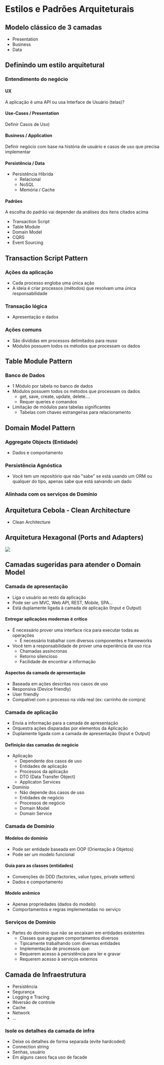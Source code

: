 # Estilos e Padrões Arquiteturais

## Modelo clássico de 3 camadas
* Presentation
* Business
* Data

## Definindo um estilo arquitetural
### Entendimento do negócio
#### UX
A aplicação é uma API ou usa Interface de Usuário (telas)?

#### Use-Cases / Presentation
Definir Casos de Uso)

#### Business / Application
Definir negócio com base na história de usuário e casos de uso que precisa implementar

#### Persistência / Data
* Persistência Hibrida
  * Relacional
  * NoSQL
  * Memória / Cache

#### Padrões
A escolha do padrão vai depender da análises dos itens citados acima
* Transaction Script
* Table Module
* Domain Model
* CQRS
* Event Sourcing


## Transaction Script Pattern
### Ações da aplicação
* Cada processo engloba uma única ação
* A ideia é criar processos (métodos) que resolvam uma única responsabilidade

### Transação lógica
* Apresentação e dados

### Ações comuns
* São divididas em processos delimitados para reuso
* Módulos possuem todos os métodos que processam os dados

## Table Module Pattern
### Banco de Dados
* 1 Módulo por tabela no banco de dados
* Módulos possuem todos os métodos que processam os dados
  * get, save, create, update, delete....
  * Requer queries e comandos
* Limitação de módulos para tabelas significantes
  * Tabelas com chaves estrangeiras para relacionamento


## Domain Model Pattern
### Aggregate Objects (Entidade)
* Dados e comportamento

### Persistência Agnóstica
* Vocẽ tem um repositório que não "sabe" se está usando um ORM ou qualquer do tipo, apenas sabe que está salvando um dado

### Alinhada com os serviços de Domínio


## Arquitetura Cebola - Clean Architecture
* Clean Architecture


## Arquitetura Hexagonal (Ports and Adapters)
![](https://miro.medium.com/max/2200/0*Ik1SZ997_fZ-vi8o.)


## Camadas sugeridas para atender o Domain Model
### Camada de apresentação
* Liga o usuário ao resto da aplicação
* Pode ser um MVC, Web API, REST, Mobile, SPA...
* Está duplamente ligada à camada de aplicação (Input e Output)

#### Entregar aplicações modernas é crítico
* É necessário prover uma interface rica para executar todas as operações
  * É necessário trabalhar com diversos componentes e frameworks
* Vocẽ tem a responsabilidade de prover uma experiẽncia de uso rica
  * Chamadas assíncronas
  * Retorno silencioso
  * Facilidade de encontrar a informação

#### Aspectos da camada de apresentação
* Baseada em ações descritas nos casos de uso
* Responsiva (Device friendly)
* User friendly
* Compatível com o processo na vida real (ex: carrinho de compra)

### Camada de aplicação
* Envia a informação para a camada de apresentação
* Orquestra ações disparadas por elementos da Aplicação
* Duplamente ligada com a camada de apresentação (Input e Output)

#### Definição das camadas de negócio
* Aplicação
  * Dependente dos casos de uso
  * Entidades de aplicação
  * Processos da aplicação
  * DTO (Data Transfer Object)
  * Applicaton Services
* Domínio
  * Não depende dos casos de uso
  * Entidades de negócio
  * Processos de negócio
  * Domain Model
  * Domain Service

### Camada de Domínio
#### Modelos do domínio
* Pode ser entidade baseada em OOP (Orientação à Objetos)
* Pode ser um modelo funcional

#### Guia para as classes (entidades)
* Convenções do DDD (factories, value types, private setters)
* Dados e comportamento

#### Modelo anêmico
* Apenas propriedades (dados do modelo)
* Comportamentos e regras implementadas no serviço

### Serviços de Domínio
* Partes do domínio que não se encaixam em entidades existentes
  * Classes que agrupam comportamentos diversos
  * Tipicamente trabalhando com diversas entidades
  * Implementação de processos que:
  * Requerem acesso à persistência para ler e gravar
  * Requerem acesso à serviços externos

## Camada de Infraestrutura
* Persistência
* Segurança
* Logging e Tracing
* INversão de controle
* Cache
* Network
* ...

### Isole os detalhes da camada de infra
* Deixe os detalhes de forma separada (evite hardcoded)
* Connection string
* Senhas, usuário
* Em alguns casos faça uso de facade
